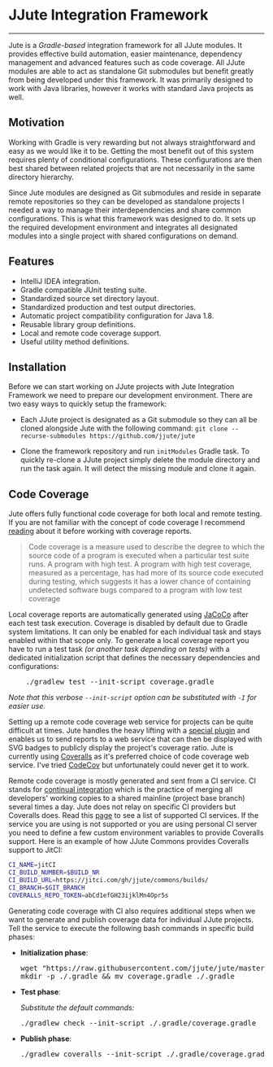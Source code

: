# JJute Integration Framework

---

Jute is a *Gradle-based* integration framework for all JJute modules. It provides effective build automation, easier maintenance, dependency management and advanced features such as code coverage. All JJute modules are able to act as standalone Git submodules but benefit greatly from being developed under this framework. It was primarily designed to work with Java libraries, however it works with standard Java projects as well.

## Motivation

Working with Gradle is very rewarding but not always straightforward and easy as we would like it to be. Getting the most benefit out of this system requires plenty of conditional configurations. These configurations are then best shared between related projects that are not necessarily in the same directory hierarchy. 

Since Jute modules are designed as Git submodules and reside in separate remote repositories so they can be developed as standalone projects I needed a way to manage their interdependencies and share common configurations. This is what this framework was designed to do. It sets up the required development environment and integrates all designated modules into a single project with shared configurations on demand.

## Features

- IntelliJ IDEA integration. 
- Gradle compatible JUnit testing suite.
- Standardized source set directory layout.
- Standardized production and test output directories.
- Automatic project compatibility configuration for Java 1.8.
- Reusable library group definitions.
- Local and remote code coverage support.
- Useful utility method definitions.

## Installation

Before we can start working on JJute projects with Jute Integration Framework we need to prepare our development environment. There are two easy ways to quickly setup the framework:

- Each JJute project is designated as a Git submodule so they can all be cloned alongside Jute with the following command:  `git clone --recurse-submodules https://github.com/jjute/jute`

- Clone the framework repository and run `initModules` Gradle task. To quickly re-clone a JJute project simply delete the module directory and run the task again. It will detect the missing module and clone it again. 

## Code Coverage

Jute offers fully functional code coverage for both local and remote testing. If you are not familiar with the concept of code coverage I recommend [reading](https://en.wikipedia.org/wiki/Code_coverage) about it before working with coverage reports.

> Code coverage is a measure used to describe the degree to which the source code of a program is executed when a particular test suite runs. A program with high test. A program with high test coverage, measured as a percentage, has had more of its source code executed during testing, which suggests it has a lower chance of containing undetected software bugs compared to a program with low test coverage

Local coverage reports are automatically generated using [JaCoCo](https://www.jacoco.org/jacoco/) after each test task execution. Coverage is disabled by default due to Gradle system limitations. It can only be enabled for each individual task and stays enabled within that scope only. To generate a local coverage report you have to run a test task *(or another task depending on tests)* with a dedicated initialization script that defines the necessary dependencies and configurations:

<pre>
    ./gradlew test --init-script coverage.gradle
</pre>

*Note that this verbose `--init-script` option can be substituted with `-I` for easier use.*

Setting up a remote code coverage web service for projects can be quite difficult at times. Jute handles the heavy lifting with a [special plugin](https://github.com/kt3k/coveralls-gradle-plugin) and enables us to send reports to a web service that can then be displayed with SVG badges to publicly display the project's coverage ratio. Jute is currently using [Coveralls](https://coveralls.io/) as it's preferred choice of code coverage web service. I've tried [CodeCov](https://codecov.io) but unfortunately could never get it to work.

Remote code coverage is mostly generated and sent from a CI service. CI stands for [continual integration](https://en.wikipedia.org/wiki/Continuous_integration) which is the  practice of merging all developers' working copies to a shared mainline (project base branch) several times a day. Jute does not relay on specific CI providers but Coveralls does. Read this [page](https://docs.coveralls.io/supported-ci-services) to see a list of supported CI services. If the service you are using is not supported or you are using personal CI server you need to define a few custom environment variables to provide Coveralls support. Here is an example of how JJute Commons provides Coveralls support to JitCI: 

```bash
CI_NAME=jitCI
CI_BUILD_NUMBER=$BUILD_NR
CI_BUILD_URL=https://jitci.com/gh/jjute/commons/builds/
CI_BRANCH=$GIT_BRANCH
COVERALLS_REPO_TOKEN=abCd1efGH23ijklMn4Opr5s
```

Generating code coverage with CI also requires additional steps when we want to generate and publish coverage data for individual JJute projects. Tell the service to execute the following bash commands in specific build phases:

- **Initialization phase**: 

  <pre>
  wget "https://raw.githubusercontent.com/jjute/jute/master/coverage.gradle"
  mkdir -p ./.gradle && mv coverage.gradle ./.gradle
  </pre>

- **Test phase**:

  *Substitute the default commands:*

  <pre>
  ./gradlew check --init-script ./.gradle/coverage.gradle
  </pre>

- **Publish phase**: 

  <pre>
  ./gradlew coveralls --init-script ./.gradle/coverage.gradle
  </pre>



